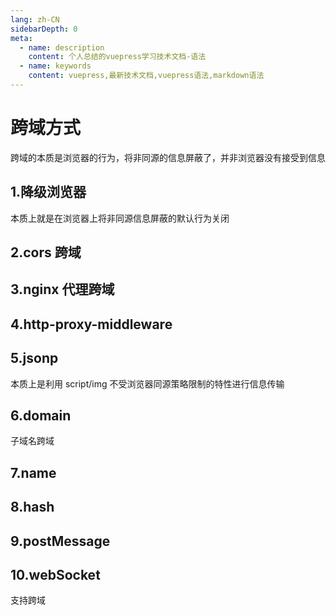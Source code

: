 ```yaml
---
lang: zh-CN
sidebarDepth: 0
meta:
  - name: description
    content: 个人总结的vuepress学习技术文档-语法
  - name: keywords
    content: vuepress,最新技术文档,vuepress语法,markdown语法
---
```


# 跨域方式

跨域的本质是浏览器的行为，将非同源的信息屏蔽了，并非浏览器没有接受到信息

## 1.降级浏览器

本质上就是在浏览器上将非同源信息屏蔽的默认行为关闭

## 2.cors 跨域

## 3.nginx 代理跨域

## 4.http-proxy-middleware

## 5.jsonp

本质上是利用 script/img 不受浏览器同源策略限制的特性进行信息传输

## 6.domain

子域名跨域

## 7.name

## 8.hash

## 9.postMessage

## 10.webSocket

支持跨域
